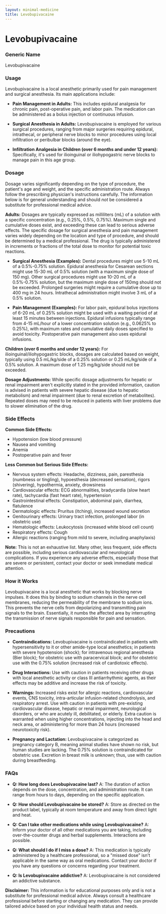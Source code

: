 ```yaml
---
layout: minimal-medicine
title: Levobupivacaine
---
```


# Levobupivacaine
### Generic Name
Levobupivacaine

### Usage

Levobupivacaine is a local anesthetic primarily used for pain management and surgical anesthesia.  Its main applications include:

* **Pain Management in Adults:**  This includes epidural analgesia for chronic pain, post-operative pain, and labor pain.  The medication can be administered as a bolus injection or continuous infusion.

* **Surgical Anesthesia in Adults:** Levobupivacaine is employed for various surgical procedures, ranging from major surgeries requiring epidural, intrathecal, or peripheral nerve blocks to minor procedures using local infiltration or peribulbar blocks (around the eye).

* **Infiltration Analgesia in Children (over 6 months and under 12 years):**  Specifically, it's used for ilioinguinal or iliohypogastric nerve blocks to manage pain in this age group.


### Dosage

Dosage varies significantly depending on the type of procedure, the patient's age and weight, and the specific administration route.  Always follow the prescribing physician's instructions carefully.  The information below is for general understanding and should *not* be considered a substitute for professional medical advice.

**Adults:** Dosages are typically expressed as milliliters (mL) of a solution with a specific concentration (e.g., 0.25%, 0.5%, 0.75%).  Maximum single and cumulative doses exist, and exceeding these can lead to serious adverse effects.  The specific dosage for surgical anesthesia and pain management varies widely depending on the location and type of procedure, and should be determined by a medical professional. The drug is typically administered in increments or fractions of the total dose to monitor for potential toxic reactions.

* **Surgical Anesthesia (Examples):**  Dental procedures might use 5-10 mL of a 0.5%-0.75% solution. Epidural anesthesia for Cesarean sections might use 15-30 mL of 0.5% solution (with a maximum single dose of 150 mg).  Other surgical procedures might use 10-20 mL of a 0.5%-0.75% solution, but the maximum single dose of 150mg should not be exceeded.  Prolonged surgeries might require a cumulative dose up to 400 mg in 24 hours.  Intrathecal administration might involve 3 mL of a 0.5% solution.


* **Pain Management (Examples):**  For labor pain, epidural bolus injections of 6-20 mL of 0.25% solution might be used with a waiting period of at least 15 minutes between injections.  Epidural infusions typically range from 4-15 mL/hour of a lower concentration solution (e.g., 0.0625% to 0.25%), with maximum rates and cumulative daily doses specified to avoid toxicity.  Postoperative pain management also uses epidural infusions.

**Children (over 6 months and under 12 years):** For ilioinguinal/iliohypogastric blocks, dosages are calculated based on weight, typically using 0.5 mL/kg/side of a 0.25% solution or 0.25 mL/kg/side of a 0.5% solution. A maximum dose of 1.25 mg/kg/side should not be exceeded.


**Dosage Adjustments:**  While specific dosage adjustments for hepatic or renal impairment aren't explicitly stated in the provided information, caution is advised in patients with severe hepatic disease (due to hepatic metabolism) and renal impairment (due to renal excretion of metabolites). Repeated doses may need to be reduced in patients with liver problems due to slower elimination of the drug.

### Side Effects

**Common Side Effects:**

* Hypotension (low blood pressure)
* Nausea and vomiting
* Anemia
* Postoperative pain and fever


**Less Common but Serious Side Effects:**

* Nervous system effects: Headache, dizziness, pain, paresthesia (numbness or tingling), hypoesthesia (decreased sensation), rigors (shivering), hypothermia, anxiety, drowsiness
* Cardiovascular effects: ECG abnormalities, bradycardia (slow heart rate), tachycardia (fast heart rate), hypertension
* Gastrointestinal effects: Constipation, abdominal pain, diarrhea, flatulence
* Dermatologic effects: Pruritus (itching), increased wound secretion
* Genitourinary effects: Urinary tract infection, prolonged labor (in obstetric use)
* Hematologic effects: Leukocytosis (increased white blood cell count)
* Respiratory effects: Cough
* Allergic reactions (ranging from mild to severe, including anaphylaxis)


**Note:**  This is not an exhaustive list.  Many other, less frequent, side effects are possible, including serious cardiovascular and neurological complications. If you experience any adverse effects, especially those that are severe or persistent, contact your doctor or seek immediate medical attention.

### How it Works

Levobupivacaine is a local anesthetic that works by blocking nerve impulses. It does this by binding to sodium channels in the nerve cell membranes, reducing the permeability of the membrane to sodium ions. This prevents the nerve cells from depolarizing and transmitting pain signals to the brain.  Essentially, it numbs the affected area by interrupting the transmission of nerve signals responsible for pain and sensation.


### Precautions

* **Contraindications:** Levobupivacaine is contraindicated in patients with hypersensitivity to it or other amide-type local anesthetics; in patients with severe hypotension (shock); for intravenous regional anesthesia (Bier block); for obstetric use with paracervical block; and for obstetric use with the 0.75% solution (increased risk of cardiotoxic effects).

* **Drug Interactions:** Use with caution in patients receiving other drugs with local anesthetic activity or class III antiarrhythmic agents, as their effects may be additive and increase the risk of toxicity.

* **Warnings:** Increased risks exist for allergic reactions, cardiovascular events, CNS toxicity, intra-articular infusion-related chondrolysis, and respiratory arrest.  Use with caution in patients with pre-existing cardiovascular disease, hepatic or renal impairment, neurological disorders, or who are acutely ill, debilitated, or elderly. Extra caution is warranted when using higher concentrations, injecting into the head and neck area, or administering for more than 24 hours (increased neurotoxicity risk).

* **Pregnancy and Lactation:**  Levobupivacaine is categorized as pregnancy category B, meaning animal studies have shown no risk, but human studies are lacking.  The 0.75% solution is contraindicated for obstetric use. Excretion in breast milk is unknown; thus, use with caution during breastfeeding.


### FAQs

* **Q: How long does Levobupivacaine last?** A: The duration of action depends on the dose, concentration, and administration route. It can range from hours to days, depending on the specific application.

* **Q: How should Levobupivacaine be stored?** A: Store as directed on the product label, typically at room temperature and away from direct light and heat.

* **Q: Can I take other medications while using Levobupivacaine?** A:  Inform your doctor of all other medications you are taking, including over-the-counter drugs and herbal supplements.  Interactions are possible.

* **Q: What should I do if I miss a dose?** A: This medication is typically administered by a healthcare professional, so a "missed dose" isn't applicable in the same way as oral medications. Contact your doctor if you have any questions or concerns regarding your treatment.

* **Q: Is Levobupivacaine addictive?** A:  Levobupivacaine is not considered an addictive substance.

**Disclaimer:** This information is for educational purposes only and is not a substitute for professional medical advice. Always consult a healthcare professional before starting or changing any medication.  They can provide tailored advice based on your individual health status and needs.

